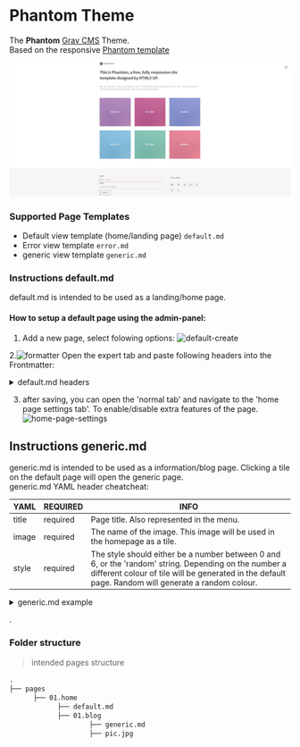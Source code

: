 
# Phantom Theme

The **Phantom** [Grav CMS](http://github.com/getgrav/grav) Theme.  
Based on the responsive [Phantom template ](https://html5up.net/phantom)  

![Antimatter](screenshot.jpg)



### Supported Page Templates
* Default view template (home/landing page) `default.md`
* Error view template `error.md`
* generic view template `generic.md`

### Instructions default.md   
default.md is intended to be used as a landing/home page.

#### How to setup a default page using the admin-panel:

 1. Add a new page, select folowing options: ![default-create](https://user-images.githubusercontent.com/26135526/38764368-bb5ec562-3fad-11e8-9dee-c50d22249db2.JPG)
 
 2.![formatter](https://user-images.githubusercontent.com/26135526/38764445-66559918-3faf-11e8-8c79-ed04f896c9f0.JPG)
 Open the expert tab and paste following headers into the Frontmatter: <details><summary>default.md headers</summary>



```python
title: Home
content:
    items: '@self.children'
form:
    name: contact
    fields:
        -
            name: name
            label: Name
            placeholder: 'Enter your name'
            autocomplete: 'on'
            type: text
            validate:
                required: true
        -
            name: email
            label: Email
            placeholder: 'Enter your email address'
            type: email
            validate:
                required: true
        -
            name: message
            label: Message
            placeholder: 'Enter your message'
            type: textarea
            validate:
                required: true
    buttons:
        -
            type: submit
            value: Submit
        -
            type: reset
            value: Reset
    process:
        -
            email:
                subject: '[Site Contact Form] {{ form.value.name|e }}'
                body: '{% include ''forms/data.html.twig'' %}'
        -
            save:
                fileprefix: contact-
                dateformat: Ymd-His-u
                extension: txt
                body: '{% include ''forms/data.txt.twig'' %}'
        -
            message: 'Thank you for getting in touch!'


```
</details>



  

 3. after saving, you can open the 'normal tab' and navigate to the 'home page settings tab'. To enable/disable extra features of the page. ![home-page-settings](https://user-images.githubusercontent.com/26135526/38764414-d7602804-3fae-11e8-8f35-99c153275b5e.JPG)



## Instructions generic.md 

generic.md is intended to be used as a information/blog page. Clicking a tile on the default page will open the generic page.  
generic.md  YAML header cheatcheat:

| YAML 			 |REQUIRED		| INFO
|----------------|--------------|--------------|
|title			 |required      | Page title. Also represented in the menu.
|image			 |required      | The name of the image. This image will be used in the homepage as a tile.
|style|required  |The style should either be a number between 0 and 6, or the 'random' string. Depending on the number a different colour of tile will be generated in the default page. Random will generate a random colour.  

<details><summary>generic.md example</summary>



```python
---
title: blogpost1
image: pic.jpg 
style: 1


---

# This is Phantom, a free, fully responsive site </br> template designed by <a href="http://html5up.net">HTML5 UP</a>.


Etiam quis viverra lorem, in semper lorem. Sed nisl arcu euismod sit amet nisi euismod sed cursus arcu elementum ipsum arcu vivamus quis venenatis orci lorem ipsum et magna feugiat veroeros aliquam. Lorem ipsum dolor sit amet nullam dolore.



```
</details>


.

### Folder structure  

> intended pages structure

    .
    ├── pages                   
          ├── 01.home                    
                ├── default.md
                ├── 01.blog    
                        ├── generic.md    
                        ├── pic.jpg    


                
    



  
